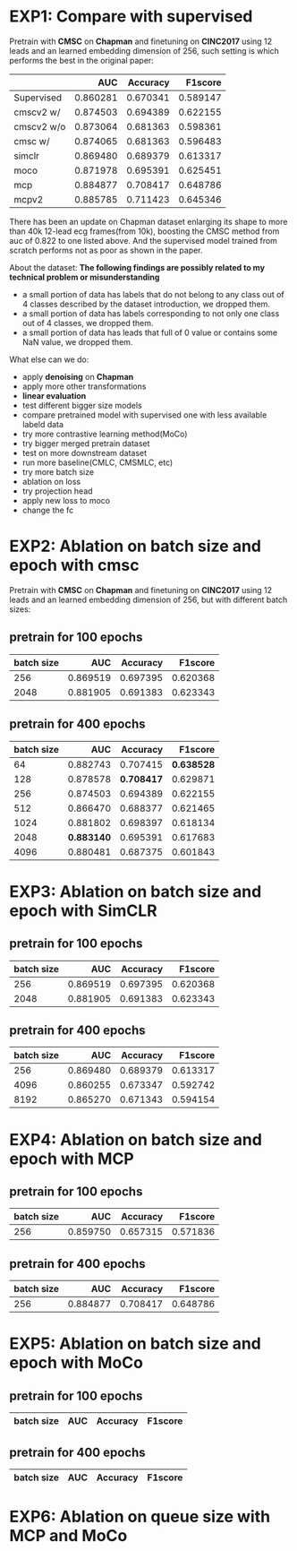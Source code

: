 # EXP1: Compare with supervised

Pretrain with **CMSC** on **Chapman** and finetuning on **CINC2017** using 12 leads and an learned embedding dimension of 256, such setting is which performs the best in the original paper:

|              | AUC      | Accuracy | F1score  |
|:-------------|---------:|---------:|---------:|
| Supervised   | 0.860281 | 0.670341 | 0.589147 |
| cmscv2 w/    | 0.874503 | 0.694389 | 0.622155 |
| cmscv2 w/o   | 0.873064 | 0.681363 | 0.598361 |
| cmsc w/      | 0.874065 | 0.681363 | 0.596483 |
| simclr       | 0.869480 | 0.689379 | 0.613317 |
| moco         | 0.871978 | 0.695391 | 0.625451 |
| mcp          | 0.884877 | 0.708417 | 0.648786 |
| mcpv2        | 0.885785 | 0.711423 | 0.645346 |

There has been an update on Chapman dataset enlarging its shape to more than 40k 12-lead ecg frames(from 10k), boosting the CMSC method from auc of 0.822 to one listed above. And the supervised model trained from scratch performs not as poor as shown in the paper.

About the dataset:
**The following findings are possibly related to my technical problem or misunderstanding**
- a small portion of data has labels that do not belong to any class out of 4 classes described by the dataset introduction, we dropped them.
- a small portion of data has labels corresponding to not only one class out of 4 classes, we dropped them.
- a small portion of data has leads that full of 0 value or contains some NaN value, we dropped them.

What else can we do:
- apply **denoising** on **Chapman**
- apply more other transformations
- **linear evaluation**
- test different bigger size models
- compare pretrained model with supervised one with less available labeld data
- try more contrastive learning method(MoCo)
- try bigger merged pretrain dataset
- test on more downstream dataset
- run more baseline(CMLC, CMSMLC, etc)
- try more batch size
- ablation on loss
- try projection head
- apply new loss to moco
- change the fc

# EXP2: Ablation on batch size and epoch with cmsc

Pretrain with **CMSC** on **Chapman** and finetuning on **CINC2017** using 12 leads and an learned embedding dimension of 256, but with different batch sizes:

## pretrain for 100 epochs

| batch size | AUC      | Accuracy | F1score  |
|:-----------|---------:|---------:|---------:|
| 256        | 0.869519 | 0.697395 | 0.620368 |
| 2048       | 0.881905 | 0.691383 | 0.623343 |

## pretrain for 400 epochs

| batch size | AUC          | Accuracy     | F1score      |
|:-----------|-------------:|-------------:|-------------:|
| 64         | 0.882743     | 0.707415     | **0.638528** |
| 128        | 0.878578     | **0.708417** | 0.629871     |
| 256        | 0.874503     | 0.694389     | 0.622155     |
| 512        | 0.866470     | 0.688377     | 0.621465     |
| 1024       | 0.881802     | 0.698397     | 0.618134     |
| 2048       | **0.883140** | 0.695391     | 0.617683     |
| 4096       | 0.880481     | 0.687375     | 0.601843     |

# EXP3: Ablation on batch size and epoch with SimCLR

## pretrain for 100 epochs

| batch size | AUC      | Accuracy | F1score  |
|:-----------|---------:|---------:|---------:|
| 256        | 0.869519 | 0.697395 | 0.620368 |
| 2048       | 0.881905 | 0.691383 | 0.623343 |

## pretrain for 400 epochs

| batch size | AUC      | Accuracy | F1score  |
|:-----------|---------:|---------:|---------:|
| 256        | 0.869480 | 0.689379 | 0.613317 |
| 4096       | 0.860255 | 0.673347 | 0.592742 |
| 8192       | 0.865270 | 0.671343 | 0.594154 |

# EXP4: Ablation on batch size and epoch with MCP

## pretrain for 100 epochs

| batch size | AUC      | Accuracy | F1score  |
|:-----------|---------:|---------:|---------:|
| 256        | 0.859750 | 0.657315 | 0.571836 |

## pretrain for 400 epochs

| batch size | AUC      | Accuracy | F1score  |
|:-----------|---------:|---------:|---------:|
| 256        | 0.884877 | 0.708417 | 0.648786 |

# EXP5: Ablation on batch size and epoch with MoCo

## pretrain for 100 epochs

| batch size | AUC      | Accuracy | F1score  |
|:-----------|---------:|---------:|---------:|

## pretrain for 400 epochs

| batch size | AUC      | Accuracy | F1score  |
|:-----------|---------:|---------:|---------:|

# EXP6: Ablation on queue size with MCP and MoCo
